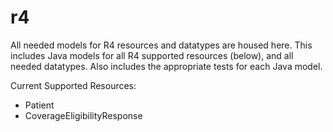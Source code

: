 # r4

All needed models for R4 resources and datatypes are housed here.
This includes Java models for all R4 supported resources (below), and all needed datatypes.
Also includes the appropriate tests for each Java model.

Current Supported Resources:
  * Patient
  * CoverageEligibilityResponse

